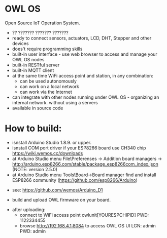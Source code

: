 # OWL OS
Open Source IoT Operation System.
- ?? ??????? ??????? ???????
- ready to connect sensors, actuators, LCD, DHT, Stepper and other devices
- does't require programming skills
- built-in user interface - use web browser to access and manage your OWL OS nodes
- built-in RESTful server
- built-in MQTT client
- at the same time WiFi access point and station, in any combination: 
	- can be used autonomously
	- can work on a local network
	- can work via the Internet 
- can integrate with other nodes running under OWL OS - organizing an internal network. without using a servers
- available in source code

# How to build:
  - isnstall Arduino Studio 1.8.9. or upper.
  - isnstall COM port driver if your ESP8266 board use CH340 chip https://wiki.wemos.cc/downloads
  - at Arduino Studio menu File\Preferenses -> Addition board managers -> http://arduino.esp8266.com/stable/package_esp8266com_index.json (NOTE: version 2.5.0)
  - at Arduino Studio menu Tools\Board->Board manager find and install ESP8266 community (https://github.com/esp8266/Arduino)
  * see: https://github.com/wemos/Arduino_D1
  - build and upload OWL firmware on your board.
  * after uploading:  
	- connect to WiFi access point owlunit[YOURESPCHIPID]  PWD: 1122334455
	- browse http://192.168.4.1:8084 to access OWL OS UI LGN: admin PWD: admin
